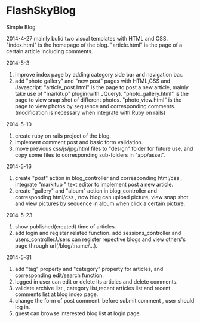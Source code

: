FlashSkyBlog
============

Simple Blog 

2014-4-27
mainly bulid two visual templates with HTML and CSS.
"index.html" is the homepage of the blog.
"article.html" is the page of a certain article including comments.

2014-5-3
1. improve index page by adding category side bar and navigation bar.
2. add "photo gallery" and "new post" pages with HTML,CSS and Javascript:
  "article_post.html" is the page to post a new article, mainly take use of "markitup" plugin(with JQuery).
  "photo_gallery.html" is the page to view snap shot of different photos.
  "photo_view.html" is the page to view photos by sequence and corresponding comments.(modification is necessary when integrate with Ruby on rails)
  
2014-5-10
1. create ruby on rails project of the blog.
2. implement comment post and basic form validation.
3. move previous css/js/jpg/html files to "design" folder for future use, and copy some files to  corresponding sub-folders in "app/asset".

2014-5-16
1. create "post" action in blog_controller and corresponding html/css , integrate "markitup " text editor to implement post a new article.
2. create "gallery" and "album" action in blog_controller and corresponding html/css , now blog can upload picture,  view snap shot and view pictures by sequence in album when click a certain picture. 
 
2014-5-23
1. show published(created) time of articles.
2. add login and register related function. add sessions_controller and users_controller.Users can register repective blogs and view others's page through url(/blog/:name/...).

2014-5-31
1. add "tag" property and "category" property for articles, and corresponding edit/search function.
2. logged in user can edit or delete its articles and delete comments.
3. validate archive list , category list,recent articles list and recent comments list at blog index page.
4. change the form of post comment: before submit comment , user should log in.
5. guest can browse interested blog list at login page.